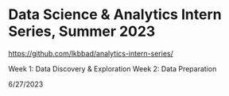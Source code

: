 # Data Science & Analytics Intern Series, Summer 2023

https://github.com/lkbbad/analytics-intern-series/

Week 1: Data Discovery & Exploration 
Week 2: Data Preparation

6/27/2023
